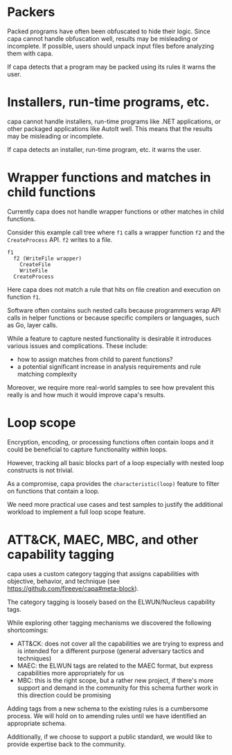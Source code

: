 # Packers
Packed programs have often been obfuscated to hide their logic. Since capa cannot handle obfuscation well, results may be misleading or incomplete. If possible, users should unpack input files before analyzing them with capa.

If capa detects that a program may be packed using its rules it warns the user.


# Installers, run-time programs, etc.
capa cannot handle installers, run-time programs like .NET applications, or other packaged applications like AutoIt well. This means that the results may be misleading or incomplete.

If capa detects an installer, run-time program, etc. it warns the user.


# Wrapper functions and matches in child functions
Currently capa does not handle wrapper functions or other matches in child functions.

Consider this example call tree where `f1` calls a wrapper function `f2` and the `CreateProcess` API. `f2` writes to a file.

```
f1
  f2 (WriteFile wrapper)
    CreateFile
    WriteFile
  CreateProcess
```

Here capa does not match a rule that hits on file creation and execution on function `f1`.  

Software often contains such nested calls because programmers wrap API calls in helper functions or because specific compilers or languages, such as Go, layer calls.

While a feature to capture nested functionality is desirable it introduces various issues and complications. These include:

- how to assign matches from child to parent functions?
- a potential significant increase in analysis requirements and rule matching complexity  

Moreover, we require more real-world samples to see how prevalent this really is and how much it would improve capa's results. 


# Loop scope
Encryption, encoding, or processing functions often contain loops and it could be beneficial to capture functionality within loops.

However, tracking all basic blocks part of a loop especially with nested loop constructs is not trivial.

As a compromise, capa provides the `characteristic(loop)` feature to filter on functions that contain a loop.

We need more practical use cases and test samples to justify the additional workload to implement a full loop scope feature.


# ATT&CK, MAEC, MBC, and other capability tagging
capa uses a custom category tagging that assigns capabilities with objective, behavior, and technique (see https://github.com/fireeye/capa#meta-block).

The category tagging is loosely based on the ELWUN/Nucleus capability tags.

While exploring other tagging mechanisms we discovered the following shortcomings:

- ATT&CK: does not cover all the capabilities we are trying to express and is intended for a different purpose (general adversary tactics and techniques)
- MAEC: the ELWUN tags are related to the MAEC format, but express capabilities more appropriately for us
- MBC: this is the right scope, but a rather new project, if there's more support and demand in the community for this schema further work in this direction could be promising

Adding tags from a new schema to the existing rules is a cumbersome process. We will hold on to amending rules until we have identified an appropriate schema.

Additionally, if we choose to support a public standard, we would like to provide expertise back to the community.
